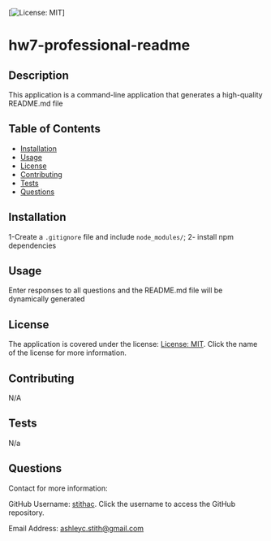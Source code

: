 [![License: MIT](https://img.shields.io/badge/License-MIT-yellow.svg)]

# hw7-professional-readme 

## Description 

This application is a command-line application that generates a high-quality README.md file 

## Table of Contents

* [Installation](#installation)
* [Usage](#usage)
* [License](#license)
* [Contributing](#contributing)
* [Tests](#tests)
* [Questions](#questions)

## Installation 

1-Create a `.gitignore` file and include `node_modules/`; 2- install npm dependencies 

## Usage 

Enter responses to all questions and the README.md file will be dynamically generated 

## License 

The application is covered under the license: [License: MIT](https://opensource.org/licenses/MIT). Click the name of the license for more information.

## Contributing 

N/A

## Tests 

N/a

## Questions
Contact for more information: 

GitHub Username: [stithac](https://github.com/stithac). Click the username to access the GitHub repository. 

Email Address: [ashleyc.stith@gmail.com](mailto:ashleyc.stith@gmail.com)
